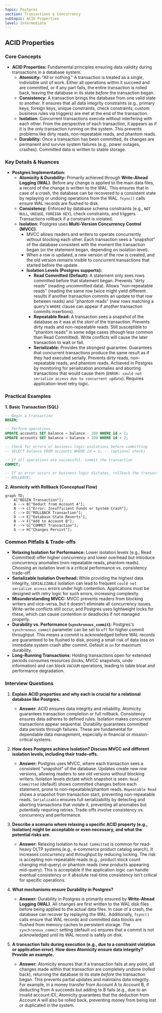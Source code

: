 ```yaml
---
topic: Postgres
section: Transactions & Concurrency
subtopic: ACID Properties
level: Intermediate
---
```


## ACID Properties
### Core Concepts

*   **ACID Properties:** Fundamental principles ensuring data validity during transactions in a database system.
    *   **Atomicity:** "All or nothing." A transaction is treated as a single, indivisible unit of work. Either all operations within it succeed and are committed, or if any part fails, the entire transaction is rolled back, leaving the database in its state *before* the transaction began.
    *   **Consistency:** A transaction brings the database from one valid state to another. It ensures that all data integrity constraints (e.g., primary keys, foreign keys, unique constraints, check constraints, custom business rules via triggers) are met at the end of the transaction.
    *   **Isolation:** Concurrent transactions execute without interfering with each other. From the perspective of each transaction, it appears as if it is the only transaction running on the system. This prevents problems like dirty reads, non-repeatable reads, and phantom reads.
    *   **Durability:** Once a transaction has been committed, its changes are permanent and survive system failures (e.g., power outages, crashes). Committed data is written to stable storage.

### Key Details & Nuances

*   **Postgres Implementation:**
    *   **Atomicity & Durability:** Primarily achieved through **Write-Ahead Logging (WAL)**. Before any change is applied to the main data files, a record of the change is written to the WAL. This ensures that in case of a crash, the database can be recovered to a consistent state by replaying or undoing operations from the WAL. `fsync()` calls ensure WAL records are flushed to disk.
    *   **Consistency:** Enforced by database schema constraints (e.g., `NOT NULL`, `UNIQUE`, `FOREIGN KEY`), check constraints, and triggers. Transactions rollback if a constraint is violated.
    *   **Isolation:** Postgres uses **Multi-Version Concurrency Control (MVCC)**.
        *   MVCC allows readers and writers to operate concurrently without blocking each other. Each transaction sees a "snapshot" of the database consistent with the moment the transaction began (or the statement began, depending on isolation level).
        *   When a row is updated, a new version of the row is created, and the old version remains visible to concurrent transactions that started before the update.
        *   **Isolation Levels (Postgres supports):**
            *   **Read Committed (Default):** A statement only sees rows committed before that statement began. Prevents "dirty reads" (reading uncommitted data). Allows "non-repeatable reads" (reading the same row twice might yield different results if another transaction commits an update to that row between reads) and "phantom reads" (new rows matching a query's `WHERE` clause can appear if another transaction commits insertions).
            *   **Repeatable Read:** A transaction sees a snapshot of the database as it was at the *start* of the transaction. Prevents dirty reads and non-repeatable reads. Still susceptible to "phantom reads" in some edge cases (though less common than Read Committed). Write conflicts will cause the later transaction to wait or fail.
            *   **Serializable:** Provides the strongest guarantee. Guarantees that concurrent transactions produce the same result as if they had executed serially. Prevents dirty reads, non-repeatable reads, and phantom reads. Achieved in Postgres by monitoring for serialization anomalies and aborting transactions that would cause them (`ERROR: could not serialize access due to concurrent update`). Requires application-level retry logic.

### Practical Examples

**1. Basic Transaction (SQL)**

```sql
-- Begin a transaction
BEGIN;

-- Perform operations
UPDATE accounts SET balance = balance - 100 WHERE id = 1;
UPDATE accounts SET balance = balance + 100 WHERE id = 2;

-- Check for errors or business logic violations before committing
-- SELECT balance FROM accounts WHERE id = 1; -- (optional check)

-- If all operations are successful, commit the transaction
COMMIT;

-- If an error occurs or business logic dictates, rollback the transaction
-- ROLLBACK;
```

**2. Atomicity with Rollback (Conceptual Flow)**

```mermaid
graph TD;
    A["BEGIN Transaction"];
    A --> B["Deduct from Account A"];
    B --> C["Error: Insufficient Funds or System Crash"];
    C --> D["ROLLBACK Transaction"];
    D --> E["Database State Reverts"];
    B --> F["Add to Account B"];
    F --> G["COMMIT Transaction"];
    G --> H["Changes Persist"];
```

### Common Pitfalls & Trade-offs

*   **Relaxing Isolation for Performance:** Lower isolation levels (e.g., Read Committed) offer higher concurrency and lower overhead but introduce concurrency anomalies (non-repeatable reads, phantom reads). Choosing an isolation level is a critical performance vs. consistency trade-off.
*   **Serializable Isolation Overhead:** While providing the highest data integrity, `SERIALIZABLE` isolation can lead to frequent `could not serialize access` errors under high contention. Applications must be designed with retry logic for such errors, increasing complexity.
*   **Misunderstanding MVCC:** MVCC prevents readers from blocking writers and vice-versa, but it doesn't eliminate all concurrency issues. Write-write conflicts still occur, and Postgres uses lightweight locks for these, which can cause contention or deadlocks if not managed properly.
*   **Durability vs. Performance (`synchronous_commit`):** Postgres's `synchronous_commit` parameter can be set to `off` for higher commit throughput. This means a commit is acknowledged before WAL records are guaranteed to be flushed to disk, posing a small risk of data loss on immediate system crash after commit. Default is `on` for maximum durability.
*   **Long-Running Transactions:** Holding transactions open for extended periods consumes resources (locks, MVCC snapshots, undo information) and can block `VACUUM` operations, leading to table bloat and performance degradation.

### Interview Questions

1.  **Explain ACID properties and why each is crucial for a relational database like Postgres.**
    *   **Answer:** ACID ensures data integrity and reliability. Atomicity guarantees transaction completion or full rollback. Consistency ensures data adheres to defined rules. Isolation makes concurrent transactions appear sequential. Durability guarantees committed data persists through failures. These are fundamental for dependable data management, especially in financial or mission-critical systems.

2.  **How does Postgres achieve Isolation? Discuss MVCC and different isolation levels, including their trade-offs.**
    *   **Answer:** Postgres uses MVCC, where each transaction sees a consistent "snapshot" of the database. Updates create new row versions, allowing readers to see old versions without blocking writers. Isolation levels dictate which snapshot is seen: `Read Committed` (default) shows committed changes before each statement, prone to non-repeatable/phantom reads. `Repeatable Read` shows a snapshot from transaction start, preventing non-repeatable reads. `Serializable` ensures full serializability by detecting and aborting transactions that violate it, preventing all anomalies but potentially requiring retries. Trade-offs involve consistency vs. concurrency and performance.

3.  **Describe a scenario where relaxing a specific ACID property (e.g., Isolation) might be acceptable or even necessary, and what the potential risks are.**
    *   **Answer:** Relaxing Isolation to `Read Committed` is common for read-heavy OLTP systems (e.g., e-commerce product catalog search). It increases concurrency and throughput by reducing locking. The risk is accepting non-repeatable reads (e.g., product stock count changing mid-query) or phantom reads (new products appearing mid-query). This is acceptable if the application logic can handle eventual consistency or if absolute real-time consistency isn't critical for specific operations.

4.  **What mechanisms ensure Durability in Postgres?**
    *   **Answer:** Durability in Postgres is primarily ensured by **Write-Ahead Logging (WAL)**. All changes are first written to the WAL disk files before being applied to the actual data files. In case of a crash, the database can recover by replaying the WAL. Additionally, `fsync()` calls ensure that WAL records and committed data blocks are flushed from memory caches to persistent storage. The `synchronous_commit` setting (default `on`) ensures that a commit is not acknowledged until its WAL record is safely on disk.

5.  **A transaction fails during execution (e.g., due to a constraint violation or application error). How does Atomicity ensure data integrity? Provide an example.**
    *   **Answer:** Atomicity ensures that if a transaction fails at any point, all changes made within that transaction are completely undone (rolled back), returning the database to its state *before* the transaction began. This prevents partial updates and maintains data integrity. For example, in a money transfer from Account A to Account B, if deducting from A succeeds but adding to B fails (e.g., due to an invalid account ID), Atomicity guarantees that the deduction from Account A will also be rolled back, preventing money from being lost or duplicated in the system.